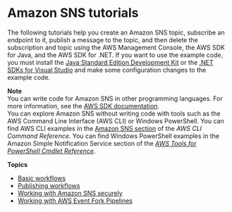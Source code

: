 # Amazon SNS tutorials<a name="sns-tutorials"></a>

The following tutorials help you create an Amazon SNS topic, subscribe an endpoint to it, publish a message to the topic, and then delete the subscription and topic using the AWS Management Console, the AWS SDK for Java, and the AWS SDK for \.NET\. If you want to use the example code, you must install the [Java Standard Edition Development Kit](http://www.oracle.com/technetwork/java/javase/downloads/) or the [\.NET SDKs for Visual Studio](https://dotnet.microsoft.com/download/visual-studio-sdks) and make some configuration changes to the example code\.

**Note**  
You can write code for Amazon SNS in other programming languages\. For more information, see the [AWS SDK documentation](https://aws.amazon.com/tools/#sdk)\.  
You can explore Amazon SNS without writing code with tools such as the AWS Command Line Interface \(AWS CLI\) or Windows PowerShell\. You can find AWS CLI examples in the [Amazon SNS section](https://docs.aws.amazon.com/cli/latest/reference/sns/index.html) of the *AWS CLI Command Reference*\. You can find Windows PowerShell examples in the Amazon Simple Notification Service section of the *[AWS Tools for PowerShell Cmdlet Reference](https://docs.aws.amazon.com/powershell/latest/reference/)*\.

**Topics**
+ [Basic workflows](sns-tutorials-basic-workflows.md)
+ [Publishing workflows](sns-tutorials-publishing-workflows.md)
+ [Working with Amazon SNS securely](sns-tutorials-working-securely.md)
+ [Working with AWS Event Fork Pipelines](sns-working-with-event-fork-pipelines.md)